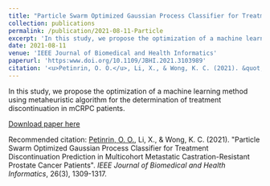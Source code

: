 ```yaml
---
title: "Particle Swarm Optimized Gaussian Process Classifier for Treatment Discontinuation Prediction in Multicohort Metastatic Castration-Resistant Prostate Cancer Patients"
collection: publications
permalink: /publication/2021-08-11-Particle
excerpt: 'In this study, we propose the optimization of a machine learning method using metaheuristic algorithm for the determination of treatment discontinuation in mCRPC patients.'
date: 2021-08-11
venue: 'IEEE Journal of Biomedical and Health Informatics'
paperurl: 'https:www.doi.org/10.1109/JBHI.2021.3103989'
citation: '<u>Petinrin, O. O.</u>, Li, X., & Wong, K. C. (2021). &quot;Particle Swarm Optimized Gaussian Process Classifier for Treatment Discontinuation Prediction in Multicohort Metastatic Castration-Resistant Prostate Cancer Patients&quot;. <i>IEEE Journal of Biomedical and Health Informatics</i>, 26(3), 1309-1317.'
---
```

In this study, we propose the optimization of a machine learning method using metaheuristic algorithm for the determination of treatment discontinuation in mCRPC patients.

[Download paper here](http://olutomilayo.github.io/files/Paper13.pdf)

Recommended citation: <u>Petinrin, O. O.</u>, Li, X., & Wong, K. C. (2021). "Particle Swarm Optimized Gaussian Process Classifier for Treatment Discontinuation Prediction in Multicohort Metastatic Castration-Resistant Prostate Cancer Patients". <i>IEEE Journal of Biomedical and Health Informatics</i>, 26(3), 1309-1317.
